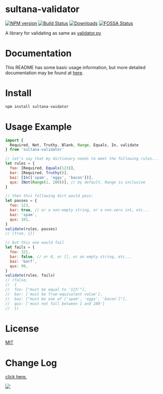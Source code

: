 # sultana-validator

[![NPM version][npm-image]][npm-url]
[![Build Status][travis-image]][travis-url]
[![Downloads][downloads-image]][npm-url]
[![FOSSA Status](https://app.fossa.io/api/projects/git%2Bgithub.com%2FSeasonley%2Fsultana-validator.svg?type=shield)](https://app.fossa.io/projects/git%2Bgithub.com%2FSeasonley%2Fsultana-validator?ref=badge_shield)


A library for validating as same as <a href="https://github.com/mansam/validator.py">validator.py</a>

# Documentation

This README has some basic usage information, but more detailed documentation may be found at <a href="https://github.com/Seasonley/sultana-validator/blob/master/doc/DOCUMENTATION.md">here</a>.

# Install

```bash
npm install sultana-vaidator
```

# Usage Example

```javascript
import {
  Required, Not, Truthy, Blank, Range, Equals, In, validate
} from 'sultana-validator'

// let's say that my dictionary needs to meet the following rules...
let rules = {
  foo: [Required, Equals(123)],
  bar: [Required, Truthy()],
  baz: [In(['spam', 'eggs', 'bacon'])],
  qux: [Not(Range(1, 100))], // by default, Range is inclusive
}

// then this following dict would pass:
let passes = {
  foo: 123,
  bar: true, // or a non-empty string, or a non-zero int, etc...
  baz: 'spam',
  qux: 101,
}
validate(rules, passes)
// [true, {}]

// but this one would fail
let fails = {
  foo: 321,
  bar: false, // or 0, or [], or an empty string, etc...
  baz: 'barf',
  qux: 99,
}
validate(rules, fails)
// (false,
//  {
//  foo: ["must be equal to '123'"],
//  bar: ['must be True-equivalent value'],
//  baz: ["must be one of ['spam', 'eggs', 'bacon']"],
//  qux: ['must not fall between 1 and 100']
//  })

```

# License

[MIT](https://github.com/Seasonley/validator.js/blob/master/LICENSE)

# Change Log

<a href="https://github.com/Seasonley/sultana-validator/blob/master/doc/CHANGELOG.md">click here.</a>



<a href="https://github.com/overtrue/wechat/graphs/contributors"><img src="https://opencollective.com/wechat/contributors.svg?width=890" /></a>



[downloads-image]: http://img.shields.io/npm/dm/sultana-validator.svg
[npm-url]: https://npmjs.org/package/sultana-validator
[npm-image]: http://img.shields.io/npm/v/sultana-validator.svg

[travis-url]: https://travis-ci.org/Seasonley/validator.js
[travis-image]: http://img.shields.io/travis/Seasonley/validator.js.svg
